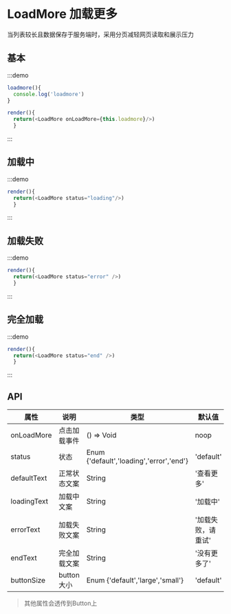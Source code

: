# LoadMore 加载更多

当列表较长且数据保存于服务端时，采用分页减轻网页读取和展示压力

## 基本

:::demo 

```js
loadmore(){
  console.log('loadmore')
}

render(){
  return(<LoadMore onLoadMore={this.loadmore}/>)
  }
```
:::

## 加载中

:::demo 

```js
render(){
  return(<LoadMore status="loading"/>)
  }
```
:::

## 加载失败

:::demo 

```js
render(){
  return(<LoadMore status="error" />)
  }
```
:::

## 完全加载

:::demo 

```js
render(){
  return(<LoadMore status="end" />)
  }
```
:::



## API
| 属性      | 说明    | 类型      |  默认值   |
|---------- |-------- |---------- |-------- |
| onLoadMore  | 点击加载事件    | () => Void  |  noop   |
| status  | 状态    | Enum {'default','loading','error','end'}  |  'default'   |
| defaultText  | 正常状态文案    | String   | '查看更多'   |
| loadingText  | 加载中文案    | String   | '加载中'   |
| errorText  | 加载失败文案    | String   | '加载失败，请重试'   |
| endText  | 完全加载文案    | String   | '没有更多了'   |
| buttonSize  | button大小    | Enum {'default','large','small'}  | 'default'   |

 > 其他属性会透传到Button上
